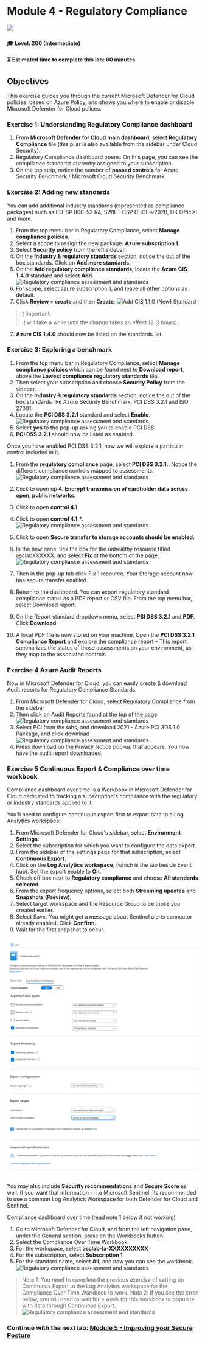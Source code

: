 # Module 4 - Regulatory Compliance

<p align="left"><img src="../Images/asc-labs-intermediate.gif?raw=true"></p>

#### 🎓 Level: 200 (Intermediate)
#### ⌛ Estimated time to complete this lab: 60 minutes

## Objectives
This exercise guides you through the current Microsoft Defender for Cloud policies, based on Azure Policy, and shows you where to enable or disable Microsoft Defender for Cloud polices.

### Exercise 1: Understanding Regulatory Compliance dashboard

1.	From **Microsoft Defender for Cloud main dashboard**, select **Regulatory Compliance** tile (this pilar is also available from the sidebar under Cloud Security).
2.	Regulatory Compliance dashboard opens. On this page, you can see the compliance standards currently assigned to your subscription.
3.	On the top strip, notice the number of **passed controls** for Azure Security Benchmark / Microsoft Cloud Security Benchmark.

### Exercise 2: Adding new standards

You can add additional industry standards (represented as compliance packages) such as IST SP 800-53 R4, SWIFT CSP CSCF-v2020, UK Official and more.

1.	From the top menu bar in Regulatory Compliance, select **Manage compliance policies**.
2.	Select a scope to assign the new package: **Azure subscription 1**.
3.  Select **Security policy** from the left sidebar.
3.	On the **Industry & regulatory standards** section, notice the out of the box standards. Click on **Add more standards**.
4.	On the **Add regulatory compliance standards**, locate the **Azure CIS 1.4.0** standard and select **Add**.
![Regulatory compliance assessment and standards](../Images/module4_addingnewstandards_addAzCIS_yl.png?raw=true)
5.	For scope, select azure subscription 1, and leave all other options as default.
6.	Click **Review + create** and then **Create**.
![Add CIS 1.1.0 (New) Standard](../Images/asc-azure-cis-new-standard.gif?raw=true)

> ❗ Important: <br>
> It will take a while until the change takes an effect (2-3 hours).

7.	**Azure CIS 1.4.0** should now be listed on the standards list.
   
### Exercise 3: Exploring a benchmark 
1.	From the top menu bar in Regulatory Compliance, select **Manage compliance policies** which can be found next to **Download report**, above the **Lowest compliance regulatory standards** tile.
2. Then select your subscription and choose **Security Policy** from the sidebar.
3.	On the **Industry & regulatory standards** section, notice the out of the box standards like Azure Security Benchmark, PCI DSS 3.2.1 and ISO 27001.
4.	Locate the **PCI DSS 3.2.1** standard and select **Enable**.
![Regulatory compliance assessment and standards](../Images/mdfc-pci.png?raw=true)
5. Select **yes** to the pop-up asking you to enable PCI DSS.
6.	**PCI DSS 3.2.1** should now be listed as enabled.

Once you have enabled PCI DSS 3.2.1, now we will explore a particular control included in it.

1. From the **regulatory compliance** page, select **PCI DSS 3.2.1.**. Notice the different compliance controls mapped to assessments.
![Regulatory compliance assessment and standards](https://user-images.githubusercontent.com/45104504/192821604-cdd9d2cc-1b1d-47a4-8336-ac1fd462e0a3.png)

2.	Click to open up **4. Encrypt transmission of cardholder data across open, public networks.**
3.	Click to open **control 4.1**
4.  Click to open **control 4.1.*.**
![Regulatory compliance assessment and standards](../Images/lab4rc2.gif?raw=true)
5.	Click to open **Secure transfer to storage accounts should be enabled.**
6.	In the new pane, tick the box for the unhealthy resource titled asclabXXXXXX, and select **Fix** at the bottom of the page. 
![Regulatory compliance assessment and standards](../Images/lab4rc3.jpg?raw=true)
7.	Then in the pop-up tab click Fix 1 resource. Your Storage account now has secure transfer enabled.
8.	Return to the dashboard. You can export regulatory standard compliance status as a PDF report or CSV file. From the top menu bar, select Download report.
9.	On the Report standard dropdown menu, select **PSI DSS 3.2.1** and **PDF**. Click **Download**
10. A local PDF file is now stored on your machine. Open the **PCI DSS 3.2.1 Compliance Report** and explore the compliance report – This report summarizes the status of those assessments on your environment, as they map to the associated controls.


### Exercise 4 Azure Audit Reports

Now in Microsoft Defender for Cloud, you can easily create & download Audit reports for Regulatory Compliance Standards.
1.	From Microsoft Defender for Cloud, select Regulatory Compliance from the sidebar
2.	Then click on Audit Reports found at the top of the page
![Regulatory compliance assessment and standards](../Images/lab4rc6.jpg?raw=true)
3.	Select PCI from the tabs, and download 2021 - Azure PCI 3DS 1.0 Package, and click download
![Regulatory compliance assessment and standards](../Images/lab4rc7.jpg?raw=true)
4.	Press download on the Privacy Notice pop-up that appears.
You now have the audit report downloaded.


### Exercise 5 Continuous Export & Compliance over time workbook

Compliance dashboard over time is a Workbook in Microsoft Defender for Cloud dedicated to tracking a subscription's compliance with the regulatory or industry standards applied to it.

You'll need to configure continuous export first to export data to a Log Analytics workspace:
1.	From Microsoft Defender for Cloud's sidebar, select **Environment Settings**.
2.	Select the subscription for which you want to configure the data export.
3.	From the sidebar of the settings page for that subscription, select **Continuous Export**.
4.	Click on the **Log Analytics workspace**, (which is the tab beside Event hub). Set the export enable to **On**.
5.	Check off box next to **Regulatory compliance** and choose **All standards selected**
6.	From the export frequency options, select both **Streaming updates** and **Snapshots (Preview)**.
7.	Select target workspace and the Resource Group to be those you created earlier.
9.	Select Save. You might get a message about Sentinel alerts connector already enabled. Click **Confirm**.
10.	Wait for the first snapshot to occur. 

![Regulatory compliance assessment and standards](../Images/D4C-ContiniousExport1.png?raw=true)
![Regulatory compliance assessment and standards](../Images/D4C-ContiniousExport2.png?raw=true)

You may also include **Security recommendations** and **Secure Score** as well, if you want that information in i.e Microsoft Sentinel. Its recommended to use a common Log Analytics Workspace for both Defender for Cloud and Sentinel.

Compliance dashboard over time (read note 1 below if not working)
1.	Go to Microsoft Defender for Cloud, and from the left navigation pane, under the General section, press on the Workbooks button. 
2.	Select the Compliance Over Time Workbook
3.	For the workspace, select **asclab-la-XXXXXXXXXX** 
4.	For the subscription, select **Subscription 1**
5.	For the standard name, select **All**, and now you can see the workbook.
![Regulatory compliance assessment and standards](../Images/lab4rc11.jpg?raw=true)
>Note 1: You need to complete the previous exercise of setting up Continuous Export to the Log Analytics workspace for the Compliance Over Time Workbook to work.
>Note 2: If you see the error below, you will need to wait for a week for this workbook to populate with data through Continuous Export.
![Regulatory compliance assessment and standards](../Images/lab4rc12.gif?raw=true)







### Continue with the next lab: [Module 5 - Improving your Secure Posture](../Modules/Module-5-Improving-your-Secure-Posture.md)
